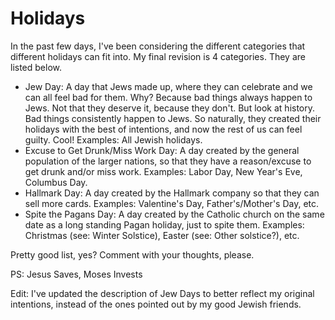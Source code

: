 # Holidays #

In the past few days, I've been considering the different categories that different holidays can fit into. My final revision is 4 categories. They are listed below.  

* Jew Day:  A day that Jews made up, where they can celebrate and we can all feel bad for them. Why? Because bad things always happen to Jews. Not that they deserve it, because they don't. But look at history. Bad things consistently happen to Jews. So naturally, they created their holidays with the best of intentions, and now the rest of us can feel guilty. Cool! Examples:  All Jewish holidays.  
* Excuse to Get Drunk/Miss Work Day:  A day created by the general population of the larger nations, so that they have a reason/excuse to get drunk and/or miss work. Examples:  Labor Day, New Year's Eve, Columbus Day.  
* Hallmark Day:  A day created by the Hallmark company so that they can sell more cards. Examples:  Valentine's Day, Father's/Mother's Day, etc.  
* Spite the Pagans Day:  A day created by the Catholic church on the same date as a long standing Pagan holiday, just to spite them. Examples:  Christmas (see:  Winter Solstice), Easter (see:  Other solstice?), etc.  

Pretty good list, yes? Comment with your thoughts, please.  

PS:  Jesus Saves, Moses Invests  

Edit:  I've updated the description of Jew Days to better reflect my original intentions, instead of the ones pointed out by my good Jewish friends.